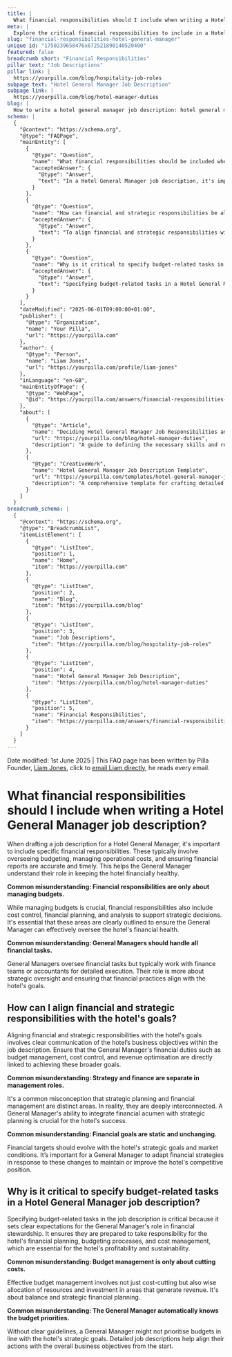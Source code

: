 ```yaml
---
title: |
  What financial responsibilities should I include when writing a Hotel General Manager job description?
meta: |
  Explore the critical financial responsibilities to include in a Hotel General Manager job description, such as budgeting, cost control, and strategic financial planning.
slug: "financial-responsibilities-hotel-general-manager"
unique id: "1750239658476x672521890140520400"
featured: false
breadcrumb short: "Financial Responsibilities"
pillar text: "Job Descriptions"
pillar link: |
  https://yourpilla.com/blog/hospitality-job-roles
subpage text: "Hotel General Manager Job Description"
subpage link: |
  https://yourpilla.com/blog/hotel-manager-duties
blog: |
  How to write a hotel general manager job description: hotel general manager job description template included.
schema: |
  {
    "@context": "https://schema.org",
    "@type": "FAQPage",
    "mainEntity": [
      {
        "@type": "Question",
        "name": "What financial responsibilities should be included when writing a Hotel General Manager job description?",
        "acceptedAnswer": {
          "@type": "Answer",
          "text": "In a Hotel General Manager job description, it's important to include overseeing budgeting, managing operational costs, and ensuring financial reports are accurate and timely. These financial responsibilities help the General Manager understand their role in maintaining the hotel's financial health, which includes cost control, financial planning, and making strategic decisions. The role also involves working with finance teams for detailed financial activities, ensuring all practices align with the hotel's goals."
        }
      },
      {
        "@type": "Question",
        "name": "How can financial and strategic responsibilities be aligned with a hotel's goals in a General Manager's job description?",
        "acceptedAnswer": {
          "@type": "Answer",
          "text": "To align financial and strategic responsibilities with a hotel's goals, the job description should clearly communicate the hotel’s business objectives. It is crucial to link the General Manager's duties such as budget management, cost control, and revenue optimisation directly with achieving these broader goals. This integration of financial acumen and strategic planning is vital for the hotel’s overall success, requiring adaptation to evolving financial targets and market conditions."
        }
      },
      {
        "@type": "Question",
        "name": "Why is it critical to specify budget-related tasks in a Hotel General Manager job description?",
        "acceptedAnswer": {
          "@type": "Answer",
          "text": "Specifying budget-related tasks in a Hotel General Manager job description is essential because it sets clear expectations for the financial stewardship role of the General Manager. It ensures they are equipped to handle the hotel’s financial planning, budgeting processes, and cost management, which are key to the hotel's profitability and sustainability. Clear guidelines ensure the General Manager prioritises budgets that align with the hotel's strategic objectives."
        }
      }
    ],
    "dateModified": "2025-06-01T09:00:00+01:00",
    "publisher": {
      "@type": "Organization",
      "name": "Your Pilla",
      "url": "https://yourpilla.com"
    },
    "author": {
      "@type": "Person",
      "name": "Liam Jones",
      "url": "https://yourpilla.com/profile/liam-jones"
    },
    "inLanguage": "en-GB",
    "mainEntityOfPage": {
      "@type": "WebPage",
      "@id": "https://yourpilla.com/answers/financial-responsibilities-hotel-general-manager"
    },
    "about": [
      {
        "@type": "Article",
        "name": "Deciding Hotel General Manager Job Responsibilities and Skills",
        "url": "https://yourpilla.com/blog/hotel-manager-duties",
        "description": "A guide to defining the necessary skills and responsibilities for a Hotel General Manager to ensure operational success."
      },
      {
        "@type": "CreativeWork",
        "name": "Hotel General Manager Job Description Template",
        "url": "https://yourpilla.com/templates/hotel-general-manager-job-description",
        "description": "A comprehensive template for crafting detailed job descriptions for the role of a Hotel General Manager, encompassing essential financial and strategic duties."
      }
    ]
  }
breadcrumb_schema: |
  {
    "@context": "https://schema.org",
    "@type": "BreadcrumbList",
    "itemListElement": [
      {
        "@type": "ListItem",
        "position": 1,
        "name": "Home",
        "item": "https://yourpilla.com"
      },
      {
        "@type": "ListItem",
        "position": 2,
        "name": "Blog",
        "item": "https://yourpilla.com/blog"
      },
      {
        "@type": "ListItem",
        "position": 3,
        "name": "Job Descriptions",
        "item": "https://yourpilla.com/blog/hospitality-job-roles"
      },
      {
        "@type": "ListItem",
        "position": 4,
        "name": "Hotel General Manager Job Description",
        "item": "https://yourpilla.com/blog/hotel-manager-duties"
      },
      {
        "@type": "ListItem",
        "position": 5,
        "name": "Financial Responsibilities",
        "item": "https://yourpilla.com/answers/financial-responsibilities-hotel-general-manager"
      }
    ]
  }
---
```


Date modified: 1st June 2025 | This FAQ page has been written by Pilla Founder, [Liam Jones](https://yourpilla.com/profile/liam-jones), click to [email Liam directly](https://mailto:liam@yourpilla.com), he reads every email.

# What financial responsibilities should I include when writing a Hotel General Manager job description?

When drafting a job description for a Hotel General Manager, it's important to include specific financial responsibilities. These typically involve overseeing budgeting, managing operational costs, and ensuring financial reports are accurate and timely. This helps the General Manager understand their role in keeping the hotel financially healthy.

**Common misunderstanding: Financial responsibilities are only about managing budgets.**

While managing budgets is crucial, financial responsibilities also include cost control, financial planning, and analysis to support strategic decisions. It's essential that these areas are clearly outlined to ensure the General Manager can effectively oversee the hotel's financial health.

**Common misunderstanding: General Managers should handle all financial tasks.**

General Managers oversee financial tasks but typically work with finance teams or accountants for detailed execution. Their role is more about strategic oversight and ensuring that financial practices align with the hotel's goals.

## How can I align financial and strategic responsibilities with the hotel's goals?

Aligning financial and strategic responsibilities with the hotel's goals involves clear communication of the hotel’s business objectives within the job description. Ensure that the General Manager's financial duties such as budget management, cost control, and revenue optimisation are directly linked to achieving these broader goals.

**Common misunderstanding: Strategy and finance are separate in management roles.**

It's a common misconception that strategic planning and financial management are distinct areas. In reality, they are deeply interconnected. A General Manager's ability to integrate financial acumen with strategic planning is crucial for the hotel's success.

**Common misunderstanding: Financial goals are static and unchanging.**

Financial targets should evolve with the hotel's strategic goals and market conditions. It’s important for a General Manager to adapt financial strategies in response to these changes to maintain or improve the hotel's competitive position.

## Why is it critical to specify budget-related tasks in a Hotel General Manager job description?

Specifying budget-related tasks in the job description is critical because it sets clear expectations for the General Manager's role in financial stewardship. It ensures they are prepared to take responsibility for the hotel's financial planning, budgeting processes, and cost management, which are essential for the hotel's profitability and sustainability.

**Common misunderstanding: Budget management is only about cutting costs.**

Effective budget management involves not just cost-cutting but also wise allocation of resources and investment in areas that generate revenue. It's about balance and strategic financial planning.

**Common misunderstanding: The General Manager automatically knows the budget priorities.**

Without clear guidelines, a General Manager might not prioritise budgets in line with the hotel's strategic goals. Detailed job descriptions help align their actions with the overall business objectives from the start.
